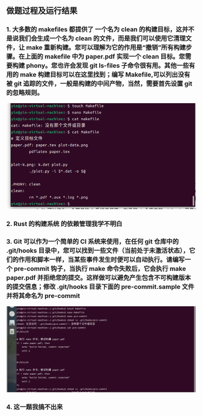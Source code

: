 ## 做题过程及运行结果

### 1. 大多数的 makefiles 都提供了 一个名为 clean 的构建目标，这并不是说我们会生成一个名为 clean 的文件，而是我们可以使用它清理文件，让 make 重新构建。您可以理解为它的作用是“撤销”所有构建步骤。在上面的 makefile 中为 paper.pdf 实现一个 clean 目标。您需要构建 phony。您也许会发现 git ls-files 子命令很有用。其他一些有用的 make 构建目标可以在这里找到；编写 Makefile,可以列出没有被 git 追踪的文件，一般是构建的中间产物，当然，需要首先设置 git 的忽略规则。

![img1](./img/img1.png)

### 2. Rust 的构建系统 的依赖管理我学不明白

### 3. Git 可以作为一个简单的 CI 系统来使用，在任何 git 仓库中的 .git/hooks 目录中，您可以找到一些文件（当前处于未激活状态），它们的作用和脚本一样，当某些事件发生时便可以自动执行。请编写一个 pre-commit 钩子，当执行 make 命令失败后，它会执行 make paper.pdf 并拒绝您的提交。这样做可以避免产生包含不可构建版本的提交信息；修改 .git/hooks 目录下面的 pre-commit.sample 文件并将其命名为 pre-commit

![img3](./img/img3.png)

### 4. 这一题我搞不出来